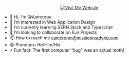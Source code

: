 <div align="center">
  <a href="https://astrotope.org">
    <img src="https://img.shields.io/badge/Visit%20My%20Website-0078D4?style=flat" alt="Visit My Website">
  </a>
</div>


- 👋 Hi, I’m @Astrotope
- 👀 I’m interested in Web Application Design
- 🌱 I’m currently learning SERN Stack and Typescript
- 💞️ I’m looking to collaborate on Fun Projects
- 📫 How to reach me cameronm@missionreadyhq.com
- 😄 Pronouns: He/Him/His
- ⚡ Fun fact: The first computer “bug” was an actual moth!

<!---
Astrotope/Astrotope is a ✨ special ✨ repository because its `README.md` (this file) appears on your GitHub profile.
You can click the Preview link to take a look at your changes.
--->
